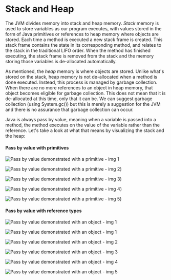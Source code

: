 # Stack and Heap

The JVM divides memory into stack and heap memory. *Stack* memory is used to store variables as our program executes, with values stored in the form of Java primitives or references to heap memory where objects are stored.  Each time a method is executed a new stack frame is created. This stack frame contains the state in its corresponding method, and relates to the stack in the traditional LIFO order. When the method has finished executing, the stack frame is removed from the stack and the memory storing those variables is de-allocated automatically. 

As mentioned, the *heap* memory is where objects are stored. Unlike what's stored on the stack, heap memory is not de-allocated when a method is done executed. Instead, this process is managed by garbage collection. When there are no more references to an object in heap memory, that object becomes eligible for garbage collection. This does not mean that it is de-allocated at this time, only that it can be. We can suggest garbage collection (using System.gc()) but this is merely a suggestion for the JVM and there is no assurance that garbage collection can occur.

Java is always pass by value, meaning when a variable is passed into a method, the method executes on the value of the variable rather than the reference. Let's take a look at what that means by visualizing the stack and the heap:

#### Pass by value with primitives


![Pass by value demonstrated with a primitive - img 1](./pass-by-value-images/pass-by-value-example-1-img-1.PNG)

![Pass by value demonstrated with a primitive - img 2](./pass-by-value-images/pass-by-value-example-1-img-2.PNG))

![Pass by value demonstrated with a primitive - img 3](./pass-by-value-images/pass-by-value-example-1-img-3.PNG))

![Pass by value demonstrated with a primitive - img 4](./pass-by-value-images/pass-by-value-example-1-img-4.PNG))

![Pass by value demonstrated with a primitive - img 5](./pass-by-value-images/pass-by-value-example-1-img-5.PNG))

#### Pass by value with reference types 

![Pass by value demonstrated with an object - img 1](./pass-by-value-images/pass-by-value-example-1-user-class.PNG)

![Pass by value demonstrated with an object - img 1](./pass-by-value-images/pass-by-value-example-2-img-1.PNG)

![Pass by value demonstrated with an object - img 2](./pass-by-value-images/pass-by-value-example-2-img-2.PNG)

![Pass by value demonstrated with an object - img 3](./pass-by-value-images/pass-by-value-example-2-img-3.PNG)

![Pass by value demonstrated with an object - img 4](./pass-by-value-images/pass-by-value-example-2-img-4.PNG)

![Pass by value demonstrated with an object - img 5](./pass-by-value-images/pass-by-value-example-2-img-5.PNG)
